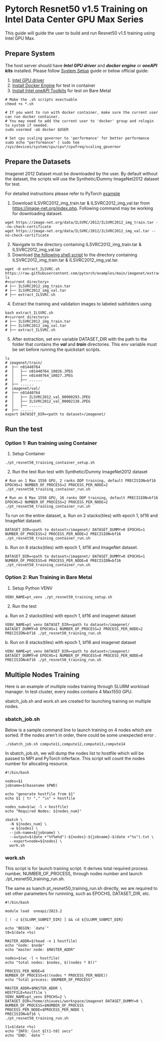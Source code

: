 # Pytorch Resnet50 v1.5 Training on Intel Data Center GPU Max Series

This guide will guide the user to build and run Resnet50 v1.5 training using Intel GPU Max.

## Prepare System

The host server should have ***Intel GPU driver*** and ***docker engine*** or ***oneAPI kits*** installed. Please follow [System Setup](../../../../../system-setup/README.md) guide or below official guide:
1. [Intel GPU driver](https://dgpu-docs.intel.com/driver/installation.html)
2. [Install Docker Engine](https://docs.docker.com/engine/install/) for test in container
3. [Install Intel oneAPI Toolkits](https://www.intel.com/content/www/us/en/docs/oneapi/installation-guide-linux/2023-2/overview.html) for test on Bare Metal
```
# Make the .sh scripts exectuable
chmod +x *.sh

# If you want to run with docker container, make sure the current user can run docker container. 
# You may need to add the current user to 'docker' group and relogin to system if needed.
sudo usermod -aG docker $USER

# Set cpu scaling governor to 'performance' for better performance
sudo echo "performance" | sudo tee /sys/devices/system/cpu/cpu*/cpufreq/scaling_governor

```

## Prepare the Datasets

Imagenet 2012 Dataset must be downloaded by the user. By default without the dataset, the scripts will use the Synthetic/Dummy ImageNet2012 dataset for test.

For detailed instructions please refer to PyTorch [example](https://github.com/pytorch/examples/tree/main/imagenet#requirements)

1. Download ILSVRC2012_img_train.tar & ILSVRC2012_img_val.tar from https://image-net.org/index.php. Following command may be working for downloading dataset.
```
wget https://image-net.org/data/ILSVRC/2012/ILSVRC2012_img_train.tar --no-check-certificate
wget https://image-net.org/data/ILSVRC/2012/ILSVRC2012_img_val.tar --no-check-certificate
```
2. Navigate to the directory containing ILSVRC2012_img_train.tar & ILSVRC2012_img_val.tar
3. Download [the following shell script](https://github.com/pytorch/examples/blob/main/imagenet/extract_ILSVRC.sh) to the directory containing ILSVRC2012_img_train.tar & ILSVRC2012_img_val.tar.


```
wget -O extract_ILSVRC.sh https://raw.githubusercontent.com/pytorch/examples/main/imagenet/extract_ILSVRC.sh
ls
#<current directory>
# ├── ILSVRC2012_img_train.tar
# ├── ILSVRC2012_img_val.tar
# ├── extract_ILSVRC.sh
```
4. Extract the training and validation images to labeled subfolders using 
```
bash extract_ILSVRC.sh
#<current directory>
# ├── ILSVRC2012_img_train.tar
# ├── ILSVRC2012_img_val.tar
# ├── extract_ILSVRC.sh
```
5. After extraction, set env variable DATASET_DIR with the path to the folder that contains the ***val*** and ***train*** directories. This env variable must be set before running the quickstart scripts. 
```
ls
# imagenet/train/
#  ├── n01440764
#  │   ├── n01440764_10026.JPEG
#  │   ├── n01440764_10027.JPEG
#  │   ├── ......
#  ├── ......
#  imagenet/val/
#  ├── n01440764
#  │   ├── ILSVRC2012_val_00000293.JPEG
#  │   ├── ILSVRC2012_val_00002138.JPEG
#  │   ├── ......
#  ├── ......
export DATASET_DIR=<path to dataset>/imagenet/
```


## Run the test
### Option 1: Run training using Container


1. Setup Container
```
./pt_resnet50_training_container_setup.sh
```

2. Run the test
Run test with Synthetic/Dummy ImageNet2012 dataset   
```
# Run on 1 Max 1550 GPU, 2 ranks DDP training, default PRECISION=bf16
EPOCHS=1 NUMBER_OF_PROCESS=2 PROCESS_PER_NODE=2 ./pt_resnet50_training_container_run.sh

# Run on 8 Max 1550 GPU, 16 ranks DDP training, default PRECISION=bf16
EPOCHS=2 NUMBER_OF_PROCESS=2 PROCESS_PER_NODE=2 ./pt_resnet50_training_container_run.sh

```

To run on the entire dataset, 
a.  Run on 2 stacks(tiles) with epoch 1, bf16 and ImageNet dataset.
```
DATASET_DIR=<path to dataset>/imagenet/ DATASET_DUMMY=0 EPOCHS=1 NUMBER_OF_PROCESS=2 PROCESS_PER_NODE=2 PRECISION=bf16 ./pt_resnet50_training_container_run.sh
```

b.  Run on 8 stacks(tiles) with epoch 1, bf16 and ImageNet dataset.
```
DATASET_DIR=<path to dataset>/imagenet/ DATASET_DUMMY=0 EPOCHS=1 NUMBER_OF_PROCESS=8 PROCESS_PER_NODE=8 PRECISION=bf16 ./pt_resnet50_training_container_run.sh
```




### Option 2: Run Training in Bare Metal 
1. Setup Python VENV
```
VENV_NAME=pt_venv ./pt_resnet50_training_setup.sh
```

2. Run the test

a. Run on 2 stacks(tiles) with epoch 1, bf16 and imagenet dataset
```
VENV_NAME=pt_venv DATASET_DIR=<path to dataset>/imagenet/ DATASET_DUMMY=0 EPOCHS=1 NUMBER_OF_PROCESS=2 PROCESS_PER_NODE=2 PRECISION=bf16 ./pt_resnet50_training_run.sh
```

b. Run on 8 stacks(tiles) with epoch 1, bf16 and imagenet dataset
```
VENV_NAME=pt_venv DATASET_DIR=<path to dataset>/imagenet/ DATASET_DUMMY=0 EPOCHS=1 NUMBER_OF_PROCESS=8 PROCESS_PER_NODE=8 PRECISION=bf16 ./pt_resnet50_training_run.sh 
```


## Multiple Nodes Training

Here is an example of multiple nodes training through SLURM workload manager. In test cluster, every nodes contains 4 Max1550 GPU.

sbatch_job.sh and work.sh are created for launching training on multiple nodes.

### sbatch_job.sh

Below is a sample command line to launch training on 4 nodes which are sorted. If the nodes aren't in order, there could be some unexpected error . 

```
./sbatch_job.sh compute11,compute12,compute13,compute14
```

In sbatch_job.sh, we will dump the nodes list to hostfile which will be passed to MPI and PyTorch inferface. This script will count the nodes number for allocating resource. 

```
#!/bin/bash

nodes=$1
jobname=$(basename $PWD)

echo "generate hostfile from $1"
echo $1 | tr "," "\n" > hostfile

nodes_num=$(wc -l < hostfile)
echo "Required Nodes: ${nodes_num}"

sbatch \
  -N ${nodes_num} \
  -w ${nodes} \
  --job-name=${jobname} \
  --output=$(date +"%Y%m%d")-${nodes}-${jobname}-$(date +"%s").txt \
  --export=node=${nodes} \
  work.sh
```

### work.sh
This script is for launch training script. It derives total required process number, NUMBER_OF_PROCESS, through nodes number and launch ./pt_resnet50_training_run.sh. 

The same as luanch pt_resnet50_training_run.sh directly, we are required to set other parameters for runnning, such as EPOCHS, DATASET_DIR, etc.

```
#!/bin/bash

module load  oneapi/2023.2

[ ! -z ${SLURM_SUBMIT_DIR} ] && cd ${SLURM_SUBMIT_DIR}

echo "BEGIN: `date`"
t0=$(date +%s)

MASTER_ADDR=$(head -n 1 hostfile)
echo "node: $node"
echo "master node: $MASTER_ADDR"

nodes=$(wc -l < hostfile)
echo "total nodes: $nodes, $((nodes * 8))"

PROCESS_PER_NODE=8
NUMBER_OF_PROCESS=$((nodes * PROCESS_PER_NODE))
echo "total process: $NUMBER_OF_PROCESS"

MASTER_ADDR=$MASTER_ADDR \
HOSTFILE=hostfile \
VENV_NAME=pt_venv EPOCHS=2 \
DATASET_DIR=/home/zhixuexi/workspace/imagenet DATASET_DUMMY=0 \
NUMBER_OF_PROCESS=$NUMBER_OF_PROCESS PROCESS_PER_NODE=$PROCESS_PER_NODE \
PRECISION=bf16 \
./pt_resnet50_training_run.sh

t1=$(date +%s)
echo "INFO: Cost $[t1-t0] secs"
echo "END: `date`"
```


